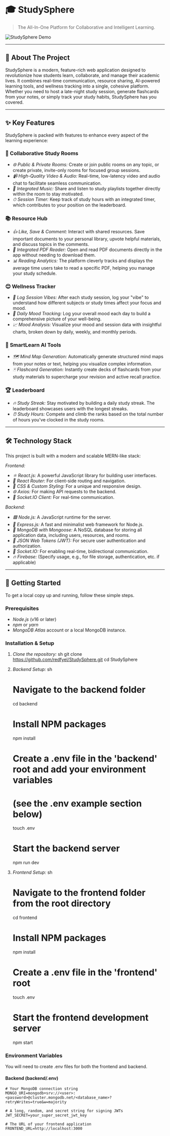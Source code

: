 # 🎓 StudySphere

> The All-In-One Platform for Collaborative and Intelligent Learning.

![StudySphere Demo](https://i.imgur.com/your-demo-image.gif)  <!-- TODO: Replace with a GIF or screenshot of your application's dashboard -->

---

## 📖 About The Project

StudySphere is a modern, feature-rich web application designed to revolutionize how students learn, collaborate, and manage their academic lives. It combines real-time communication, resource sharing, AI-powered learning tools, and wellness tracking into a single, cohesive platform. Whether you need to host a late-night study session, generate flashcards from your notes, or simply track your study habits, StudySphere has you covered.

---

## ✨ Key Features

StudySphere is packed with features to enhance every aspect of the learning experience:

### 🤝 Collaborative Study Rooms
- *🌐 Public & Private Rooms:* Create or join public rooms on any topic, or create private, invite-only rooms for focused group sessions.
- *📹 High-Quality Video & Audio:* Real-time, low-latency video and audio chat to facilitate seamless communication.
- *🎵 Integrated Music:* Share and listen to study playlists together directly within the room to stay motivated.
- *⏱ Session Timer:* Keep track of study hours with an integrated timer, which contributes to your position on the leaderboard.

### 📚 Resource Hub
- *👍 Like, Save & Comment:* Interact with shared resources. Save important documents to your personal library, upvote helpful materials, and discuss topics in the comments.
- *📄 Integrated PDF Reader:* Open and read PDF documents directly in the app without needing to download them.
- *📊 Reading Analytics:* The platform cleverly tracks and displays the average time users take to read a specific PDF, helping you manage your study schedule.

### 😊 Wellness Tracker
- *📝 Log Session Vibes:* After each study session, log your "vibe" to understand how different subjects or study times affect your focus and mood.
- *📅 Daily Mood Tracking:* Log your overall mood each day to build a comprehensive picture of your well-being.
- *📈 Mood Analysis:* Visualize your mood and session data with insightful charts, broken down by daily, weekly, and monthly periods.

### 🧠 SmartLearn AI Tools
- *🗺 Mind Map Generation:* Automatically generate structured mind maps from your notes or text, helping you visualize complex information.
- *🃏 Flashcard Generation:* Instantly create decks of flashcards from your study materials to supercharge your revision and active recall practice.

### 🏆 Leaderboard
- *🔥 Study Streak:* Stay motivated by building a daily study streak. The leaderboard showcases users with the longest streaks.
- *⏰ Study Hours:* Compete and climb the ranks based on the total number of hours you've clocked in the study rooms.

---

## 🛠 Technology Stack

This project is built with a modern and scalable MERN-like stack:

*Frontend:*
- *⚛ React.js:* A powerful JavaScript library for building user interfaces.
- *🔄 React Router:* For client-side routing and navigation.
- *🎨 CSS & Custom Styling:* For a unique and responsive design.
- *🌐 Axios:* For making API requests to the backend.
- *🔌 Socket.IO Client:* For real-time communication.

*Backend:*
- *🟩 Node.js:* A JavaScript runtime for the server.
- *🚀 Express.js:* A fast and minimalist web framework for Node.js.
- *🍃 MongoDB with Mongoose:* A NoSQL database for storing all application data, including users, resources, and rooms.
- *🔑 JSON Web Tokens (JWT):* For secure user authentication and authorization.
- *🔌 Socket.IO:* For enabling real-time, bidirectional communication.
- *🔥 Firebase:* (Specify usage, e.g., for file storage, authentication, etc. if applicable)

---

## 🚀 Getting Started

To get a local copy up and running, follow these simple steps.

### Prerequisites

- *Node.js* (v16 or later)
- *npm* or *yarn*
- *MongoDB Atlas* account or a local MongoDB instance.

### Installation & Setup

1.  *Clone the repository:*
    sh
    git clone https://github.com/redfyel/StudySphere.git
    cd StudySphere
    

2.  *Backend Setup:*
    sh
    # Navigate to the backend folder
    cd backend

    # Install NPM packages
    npm install

    # Create a .env file in the 'backend' root and add your environment variables
    # (see the .env example section below)
    touch .env

    # Start the backend server
    npm run dev
    

3.  *Frontend Setup:*
    sh
    # Navigate to the frontend folder from the root directory
    cd frontend

    # Install NPM packages
    npm install

    # Create a .env file in the 'frontend' root
    touch .env

    # Start the frontend development server
    npm start
    

### Environment Variables

You will need to create .env files for both the frontend and backend.

#### Backend (backend/.env)
```env
# Your MongoDB connection string
MONGO_URI=mongodb+srv://<user>:<password>@cluster.mongodb.net/<database_name>?retryWrites=true&w=majority

# A long, random, and secret string for signing JWTs
JWT_SECRET=your_super_secret_jwt_key

# The URL of your frontend application
FRONTEND_URL=http://localhost:3000
